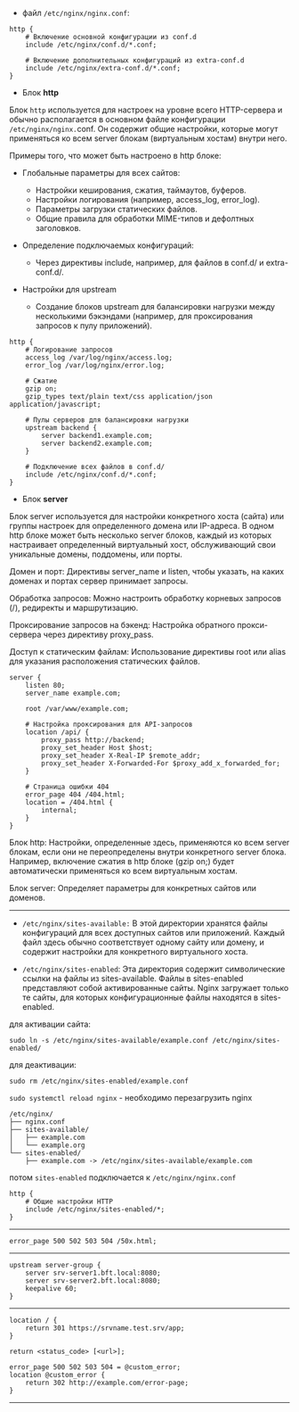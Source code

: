 - файл `/etc/nginx/nginx.conf`: 
```
http {
    # Включение основной конфигурации из conf.d
    include /etc/nginx/conf.d/*.conf;

    # Включение дополнительных конфигураций из extra-conf.d
    include /etc/nginx/extra-conf.d/*.conf;
}
```
- Блок **http**

Блок `http` используется для настроек на уровне всего HTTP-сервера и обычно располагается в основном файле конфигурации `/etc/nginx/nginx.`conf. Он содержит общие настройки, которые могут применяться ко всем server блокам (виртуальным хостам) внутри него.

Примеры того, что может быть настроено в http блоке:

- Глобальные параметры для всех сайтов:

    - Настройки кеширования, сжатия, таймаутов, буферов.
    - Настройки логирования (например, access_log, error_log).
    - Параметры загрузки статических файлов.
    - Общие правила для обработки MIME-типов и дефолтных заголовков.

- Определение подключаемых конфигураций:

    - Через директивы include, например, для файлов в conf.d/ и extra-conf.d/.

- Настройки для upstream

    - Создание блоков upstream для балансировки нагрузки между несколькими бэкэндами (например, для проксирования запросов к пулу приложений).

```
http {
    # Логирование запросов
    access_log /var/log/nginx/access.log;
    error_log /var/log/nginx/error.log;

    # Сжатие
    gzip on;
    gzip_types text/plain text/css application/json application/javascript;

    # Пулы серверов для балансировки нагрузки
    upstream backend {
        server backend1.example.com;
        server backend2.example.com;
    }

    # Подключение всех файлов в conf.d/
    include /etc/nginx/conf.d/*.conf;
}
```

- Блок **server**

Блок server используется для настройки конкретного хоста (сайта) или группы настроек для определенного домена или IP-адреса. В одном http блоке может быть несколько server блоков, каждый из которых настраивает определенный виртуальный хост, обслуживающий свои уникальные домены, поддомены, или порты.

Домен и порт:
Директивы server_name и listen, чтобы указать, на каких доменах и портах сервер принимает запросы.

Обработка запросов:
Можно настроить обработку корневых запросов (/), редиректы и маршрутизацию.

Проксирование запросов на бэкенд:
Настройка обратного прокси-сервера через директиву proxy_pass.

Доступ к статическим файлам:
Использование директивы root или alias для указания расположения статических файлов.
```
server {
    listen 80;                   
    server_name example.com; 

    root /var/www/example.com;

    # Настройка проксирования для API-запросов
    location /api/ {
        proxy_pass http://backend;
        proxy_set_header Host $host;
        proxy_set_header X-Real-IP $remote_addr;
        proxy_set_header X-Forwarded-For $proxy_add_x_forwarded_for;
    }

    # Страница ошибки 404
    error_page 404 /404.html;
    location = /404.html {
        internal;
    }
}
```

Блок http: Настройки, определенные здесь, применяются ко всем server блокам, если они не переопределены внутри конкретного server блока. Например, включение сжатия в http блоке (gzip on;) будет автоматически применяться ко всем виртуальным хостам.

Блок server: Определяет параметры для конкретных сайтов или доменов. 

--- 

- `/etc/nginx/sites-available:` В этой директории хранятся файлы конфигураций для всех доступных сайтов или приложений. Каждый файл здесь обычно соответствует одному сайту или домену, и содержит настройки для конкретного виртуального хоста.

- `/etc/nginx/sites-enabled`: Эта директория содержит символические ссылки на файлы из sites-available. Файлы в sites-enabled представляют собой активированные сайты. Nginx загружает только те сайты, для которых конфигурационные файлы находятся в sites-enabled.

для активации сайта:

`sudo ln -s /etc/nginx/sites-available/example.conf /etc/nginx/sites-enabled/`

для деактивации:

`sudo rm /etc/nginx/sites-enabled/example.conf`

`sudo systemctl reload nginx` - необходимо перезагрузить nginx

```
/etc/nginx/
├── nginx.conf
├── sites-available/
│   ├── example.com
│   └── example.org
└── sites-enabled/
    ├── example.com -> /etc/nginx/sites-available/example.com
```

потом `sites-enabled` подключается к `/etc/nginx/nginx.conf`
```
http {
    # Общие настройки HTTP
    include /etc/nginx/sites-enabled/*;
}
```

--- 

`error_page 500 502 503 504 /50x.html;`

---

```
upstream server-group {
    server srv-server1.bft.local:8080;
    server srv-server2.bft.local:8080;
    keepalive 60;
}
```
---
```
location / {
    return 301 https://srvname.test.srv/app;
}
```
`return <status_code> [<url>];`

```
error_page 500 502 503 504 = @custom_error;
location @custom_error {
    return 302 http://example.com/error-page;
}
```
---